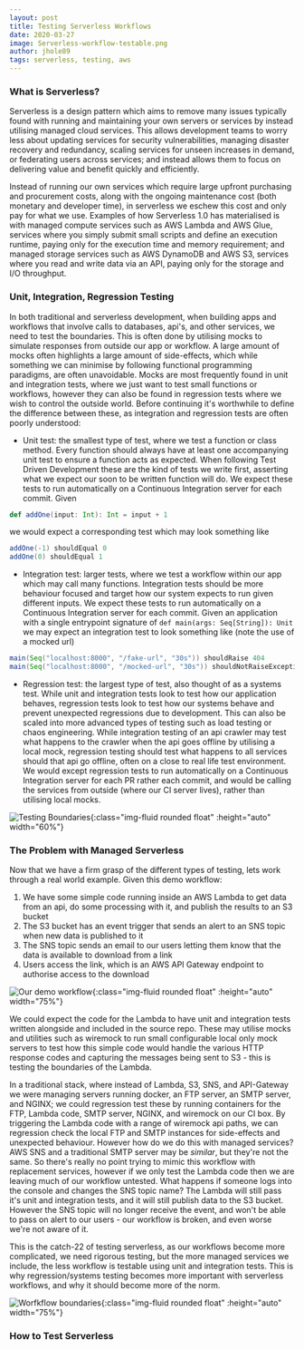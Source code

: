 ```yaml
---
layout: post
title: Testing Serverless Workflows
date: 2020-03-27
image: Serverless-workflow-testable.png
author: jhole89
tags: serverless, testing, aws
---
```


### What is Serverless?
Serverless is a design pattern which aims to remove many issues typically found with running and maintaining your own servers 
or services by instead utilising managed cloud services. This allows development teams to worry less about updating 
services for security vulnerabilities, managing disaster recovery and redundancy, scaling services for unseen increases 
in demand, or federating users across services; and instead allows them to focus on delivering value and benefit quickly 
and efficiently.

Instead of running our own services which require large upfront purchasing and procurement costs, along with the 
ongoing maintenance cost (both monetary and developer time), in serverless we eschew this cost and only pay for what 
we use. Examples of how Serverless 1.0 has materialised is with managed compute services such as AWS Lambda and AWS 
Glue, services where you simply submit small scripts and define an execution runtime, paying only for the execution 
time and memory requirement; and managed storage services such as AWS DynamoDB and AWS S3, services where you read 
and write data via an API, paying only for the storage and I/O throughput.

### Unit, Integration, Regression Testing
In both traditional and serverless development, when building apps and workflows that involve calls to databases, api's, 
and other services, we need to test the boundaries. This is often done by utilising mocks to simulate responses from 
outside our app or workflow. A large amount of mocks often highlights a large amount of side-effects, which while
something we can minimise by following functional programming paradigms, are often unavoidable. Mocks are most 
frequently found in unit and integration tests, where we just want to test small functions or workflows, however they 
can also be found in regression tests where we wish to control the outside world. Before continuing it's worthwhile to 
define the difference between these, as integration and regression tests are often poorly understood:

* Unit test: the smallest type of test, where we test a function or class method. Every function should always have at 
least one accompanying unit test to ensure a function acts as expected. When following Test Driven Development these 
are the kind of tests we write first, asserting what we expect our soon to be written function will do. We expect 
these tests to run automatically on a Continuous Integration server for each commit. Given
```scala
def addOne(input: Int): Int = input + 1
```
we would expect a corresponding test which may look something like
```scala
addOne(-1) shouldEqual 0
addOne(0) shouldEqual 1
```
* Integration test: larger tests, where we test a workflow within our app which may call many functions. Integration 
tests should be more behaviour focused and target how our system expects to run given different inputs.  We expect 
these tests to run automatically on a Continuous Integration server for each commit. Given an application with a single 
entrypoint signature of `def main(args: Seq[String]): Unit` we may expect an integration test to look something like 
(note the use of a mocked url)
```scala
main(Seq("localhost:8000", "/fake-url", "30s")) shouldRaise 404
main(Seq("localhost:8000", "/mocked-url", "30s")) shouldNotRaiseException
```
* Regression test: the largest type of test, also thought of as a systems test. While unit and integration tests look to 
test how our application behaves, regression tests look to test how our systems behave and prevent unexpected regressions 
due to development. This can also be scaled into more advanced types of testing such as load testing or chaos engineering. 
While integration testing of an api crawler may test what happens to the crawler when the api goes offline by utilising 
a local mock, regression testing should test what happens to all services should that api go offline, often on a 
close to real life test environment. We would except regression tests to run automatically on a Continuous Integration 
server for each PR rather each commit, and would be calling the services from outside (where our CI server lives), 
rather than utilising local mocks.

![Testing Boundaries]({{site.baseurl}}/assets/images/blog/testing-boundaries.png){:class="img-fluid rounded float" :height="auto" width="60%"}

### The Problem with Managed Serverless
Now that we have a firm grasp of the different types of testing, lets work through a real world example. Given this demo
workflow:

 1. We have some simple code running inside an AWS Lambda to get data from an api, do some processing with it, and publish
  the results to an S3 bucket
 2. The S3 bucket has an event trigger that sends an alert to an SNS topic when new data is published to it
 3. The SNS topic sends an email to our users letting them know that the data is available to download from a link
 4. Users access the link, which is an AWS API Gateway endpoint to authorise access to the download
 
![Our demo workflow]({{site.baseurl}}/assets/images/blog/Serverless-workflow.png){:class="img-fluid rounded float" :height="auto" width="75%"}

We could expect the code for the Lambda to have unit and integration tests written alongside and included in the source 
repo. These may utilise mocks and utilities such as wiremock to run small configurable local only mock servers to test 
how this simple code would handle the various HTTP response codes and capturing the messages being sent to S3 - this is 
testing the boundaries of the Lambda.

In a traditional stack, where instead of Lambda, S3, SNS, and API-Gateway we were managing servers running docker, an 
FTP server, an SMTP server, and NGINX; we could regression test these by running containers for the FTP, Lambda code, 
SMTP server, NGINX, and wiremock on our CI box. By triggering the Lambda code with a range of wiremock api paths, we 
can regression check the local FTP and SMTP instances for side-effects and unexpected behaviour. However how do we do 
this with managed services? AWS SNS and a traditional SMTP server may be *similar*, but they're not the same. So there's
really no point trying to mimic this workflow with replacement services, however if we only test the Lambda code then we
are leaving much of our workflow untested. What happens if someone logs into the console and changes the SNS topic name?
The Lambda will still pass it's unit and integration tests, and it will still publish data to the S3 bucket. However 
the SNS topic will no longer receive the event, and won't be able to pass on alert to our users - our workflow is broken,
and even worse we're not aware of it.

This is the catch-22 of testing serverless, as our workflows become more complicated, we need rigorous testing, 
but the more managed services we include, the less workflow is testable using unit and integration tests. This is why
regression/systems testing becomes more important with serverless workflows, and why it should become more of the norm.

![Worfkflow boundaries]({{site.baseurl}}/assets/images/blog/Serverless-workflow-testable.png){:class="img-fluid rounded float" :height="auto" width="75%"}

### How to Test Serverless
